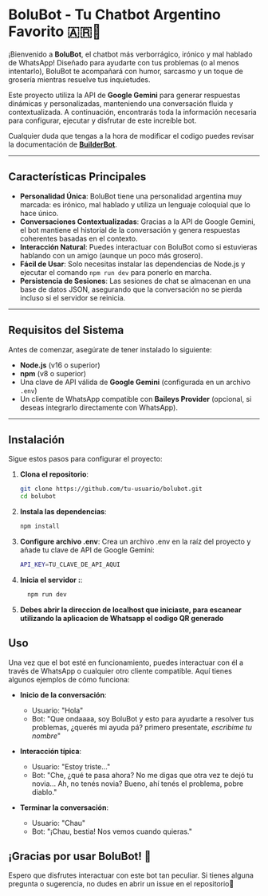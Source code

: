 # **BoluBot - Tu Chatbot Argentino Favorito** 🇦🇷🤖

¡Bienvenido a **BoluBot**, el chatbot más verborrágico, irónico y mal hablado de WhatsApp! Diseñado para ayudarte con tus problemas (o al menos intentarlo), BoluBot te acompañará con humor, sarcasmo y un toque de grosería mientras resuelve tus inquietudes.

Este proyecto utiliza la API de **Google Gemini** para generar respuestas dinámicas y personalizadas, manteniendo una conversación fluida y contextualizada. A continuación, encontrarás toda la información necesaria para configurar, ejecutar y disfrutar de este increíble bot.

Cualquier duda que tengas a la hora de modificar el codigo puedes revisar la documentación de  [**BuilderBot**](https://www.builderbot.app/en).

---

## **Características Principales**

- **Personalidad Única**: BoluBot tiene una personalidad argentina muy marcada: es irónico, mal hablado y utiliza un lenguaje coloquial que lo hace único.
- **Conversaciones Contextualizadas**: Gracias a la API de Google Gemini, el bot mantiene el historial de la conversación y genera respuestas coherentes basadas en el contexto.
- **Interacción Natural**: Puedes interactuar con BoluBot como si estuvieras hablando con un amigo (aunque un poco más grosero).
- **Fácil de Usar**: Solo necesitas instalar las dependencias de Node.js y ejecutar el comando `npm run dev` para ponerlo en marcha.
- **Persistencia de Sesiones**: Las sesiones de chat se almacenan en una base de datos JSON, asegurando que la conversación no se pierda incluso si el servidor se reinicia.

---

## **Requisitos del Sistema**

Antes de comenzar, asegúrate de tener instalado lo siguiente:

- **Node.js** (v16 o superior)
- **npm** (v8 o superior)
- Una clave de API válida de **Google Gemini** (configurada en un archivo `.env`)
- Un cliente de WhatsApp compatible con **Baileys Provider** (opcional, si deseas integrarlo directamente con WhatsApp).

---

## **Instalación**

Sigue estos pasos para configurar el proyecto:

1. **Clona el repositorio**:
   ```bash
   git clone https://github.com/tu-usuario/bolubot.git
   cd bolubot
1. **Instala las dependencias**:
   ```bash
   npm install
1. **Configure archivo .env**:
Crea un archivo .env en la raíz del proyecto y añade tu clave de API de Google Gemini:
   ```bash
   API_KEY=TU_CLAVE_DE_API_AQUI
1. **Inicia el servidor :**:
   ```bash
     npm run dev
1. **Debes abrir la direccion de localhost que iniciaste, para escanear utilizando la aplicacion de Whatsapp el codigo QR generado**
## **Uso**

Una vez que el bot esté en funcionamiento, puedes interactuar con él a través de WhatsApp o cualquier otro cliente compatible. Aquí tienes algunos ejemplos de cómo funciona:

- **Inicio de la conversación**:
  - Usuario: "Hola"
  - Bot: "Que ondaaaa, soy BoluBot y esto para ayudarte a resolver tus problemas, ¿querés mi ayuda pá? primero presentate, *escribime tu nombre*"

- **Interacción típica**:
  - Usuario: "Estoy triste..."
  - Bot: "Che, ¿qué te pasa ahora? No me digas que otra vez te dejó tu novia... Ah, no tenés novia? Bueno, ahí tenés el problema, pobre diablo."

- **Terminar la conversación**:
  - Usuario: "Chau"
  - Bot: "¡Chau, bestia! Nos vemos cuando quieras."

## **¡Gracias por usar BoluBot!** 🎉

Espero que disfrutes interactuar con este bot tan peculiar. Si tienes alguna pregunta o sugerencia, no dudes en abrir un issue en el repositorio🚀
